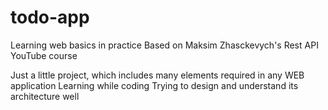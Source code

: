 # todo-app
Learning web basics in practice
Based on Maksim Zhasckevych's Rest API YouTube course

Just a little project, which includes many elements required in any WEB application
Learning while coding
Trying to design and understand its architecture well
